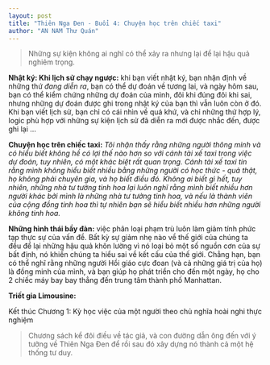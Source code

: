 ```yaml
---
layout: post
title: "Thiên Nga Đen - Buổi 4: Chuyện học trên chiếc taxi"
author: "AN NAM Thư Quán"
---
```


> Những sự kiện không ai nghĩ có thể xảy ra nhưng lại để lại hậu quả nghiêm trọng.

**Nhật ký: Khi lịch sử chạy ngược:** khi bạn viết nhật ký, bạn nhận định về những thứ *đang diễn ra*, bạn có thể dự đoán về tương lai, và ngày hôm sau, bạn có thể kiểm chứng những dự đoán của mình, đôi khi đúng đôi khi sai, nhưng những dự đoán được ghi trong nhật ký của bạn thì vẫn luôn còn ở đó. Khi bạn viết lịch sử, bạn chỉ có cái nhìn về quá khứ, và chỉ những thứ hợp lý, logic phù hợp với những sự kiện lịch sử đã diễn ra mới được nhắc đến, được ghi lại ...

**Chuyện học trên chiếc taxi:** *Tôi nhận thấy rằng những người thông minh và có hiểu biết không hề có lợi thế nào hơn so với cánh tài xế taxi trong việc dự đoán, tuy nhiên, có một khác biệt rất quan trọng. Cánh tài xế taxi tin rằng mình không hiểu biết nhiều bằng những người có học thức - quả thật, họ không phải chuyên gia, và họ biết điều đó. Không ai biết gì hết, tuy nhiên, những nhà tư tưởng tinh hoa lại luôn nghĩ rằng mình biết nhiều hơn người khác bởi mình là những nhà tư tưởng tinh hoa, và nếu là thành viên của cộng đồng tinh hoa thì tự nhiên bạn sẽ hiểu biết nhiều hơn những người không tinh hoa.*

**Những hình thái bầy đàn:** việc phân loại phạm trù luôn làm giảm tính phức tạp thực sự của vấn đề. Bất kỳ sự giảm nhẹ nào về thế giới của chúng ta đều để lại những hậu quả khôn lường vì nó loại bỏ một số nguồn cơn của sự bất định, nó khiến chúng ta hiểu sai về kết cấu của thế giới. Chẳng hạn, bạn có thể nghĩ rằng những người Hồi giáo cực đoan (và cả những giá trị của họ) là đồng minh của mình, và bạn giúp họ phát triển cho đến một ngày, họ cho 2 chiếc máy bay bay thẳng đến trung tâm thành phố Manhattan.

**Triết gia Limousine:**

Kết thúc Chương 1: Kỳ học việc của một người theo chủ nghĩa hoài nghi thực nghiệm

> Chương sách kể đôi điều về tác giả, và con đường dẫn ông đến với ý tưởng về Thiên Nga Đen để rồi sau đó xây dựng nó thành cả một hệ thống tư duy.